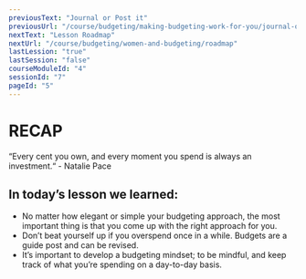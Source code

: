 ```yaml
---
previousText: "Journal or Post it"
previousUrl: "/course/budgeting/making-budgeting-work-for-you/journal-or-post-it"
nextText: "Lesson Roadmap"
nextUrl: "/course/budgeting/women-and-budgeting/roadmap"
lastLession: "true"
lastSession: "false"
courseModuleId: "4"
sessionId: "7"
pageId: "5"
---
```



# RECAP

<sparkle-character-intro position="right" character="jen">
“Every cent you own, and every moment you spend is always an investment.“ 
- Natalie Pace
</sparkle-character-intro>


## In today’s lesson we learned:
- No matter how elegant or simple your budgeting approach, the most important thing is that you come up with the right approach for you.
- Don’t beat yourself up if you overspend once in a while. Budgets are a guide post and can be revised.
- It’s important to develop a budgeting mindset; to be mindful, and keep track of what you’re spending on a day-to-day basis.

